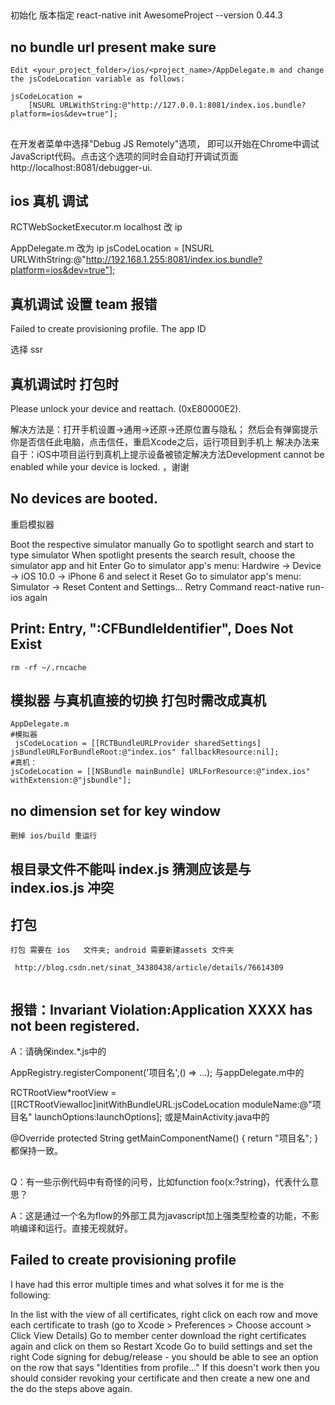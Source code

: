 

## 
初始化  版本指定
react-native init AwesomeProject  --version 0.44.3





## no bundle url present make sure

```
Edit <your_project_folder>/ios/<project_name>/AppDelegate.m and change the jsCodeLocation variable as follows:

jsCodeLocation =
    [NSURL URLWithString:@"http://127.0.0.1:8081/index.ios.bundle?platform=ios&dev=true"];
```



## 
 在开发者菜单中选择"Debug JS Remotely"选项，
 即可以开始在Chrome中调试JavaScript代码。点击这个选项的同时会自动打开调试页面 http://localhost:8081/debugger-ui.




## ios 真机 调试

RCTWebSocketExecutor.m
localhost 改 ip

AppDelegate.m   改为 ip
jsCodeLocation =   [NSURL URLWithString:@"http://192.168.1.255:8081/index.ios.bundle?platform=ios&dev=true"];



## 真机调试 设置 team 报错
Failed to create provisioning profile. The app ID

选择 ssr



##  真机调试时  打包时

Please unlock your device and reattach. (0xE80000E2).

解决方法是：打开手机设置->通用->还原->还原位置与隐私；
然后会有弹窗提示你是否信任此电脑，点击信任，重启Xcode之后，运行项目到手机上
解决办法来自于：iOS中项目运行到真机上提示设备被锁定解决方法Development cannot be enabled while your device is locked. ，谢谢





##  No devices are booted.

重启模拟器

Boot the respective simulator manually
Go to spotlight search and start to type simulator
When spotlight presents the search result, choose the simulator app and hit Enter
Go to simulator app's menu: Hardwire -> Device -> iOS 10.0 -> iPhone 6 and select it
Reset
Go to simulator app's menu: Simulator -> Reset Content and Settings...
Retry
Command react-native run-ios again



## Print: Entry, ":CFBundleIdentifier", Does Not Exist
```
rm -rf ~/.rncache

```


## 模拟器 与真机直接的切换   打包时需改成真机

``` 
AppDelegate.m
#模拟器
 jsCodeLocation = [[RCTBundleURLProvider sharedSettings] jsBundleURLForBundleRoot:@"index.ios" fallbackResource:nil];
#真机：
jsCodeLocation = [[NSBundle mainBundle] URLForResource:@"index.ios" withExtension:@"jsbundle"];
```

##  

##  no dimension set for key window

```
删掉 ios/build 重运行
```


##  根目录文件不能叫 index.js   猜测应该是与 index.ios.js 冲突

##  打包
```
打包 需要在 ios   文件夹; android 需要新建assets 文件夹
 
 http://blog.csdn.net/sinat_34380438/article/details/76614309


```

## 报错：Invariant Violation:Application XXXX has not been registered.

A：请确保index.*.js中的

AppRegistry.registerComponent('项目名',() => ...);
与appDelegate.m中的

RCTRootView*rootView = [[RCTRootViewalloc]initWithBundleURL:jsCodeLocation
moduleName:@"项目名" launchOptions:launchOptions];
或是MainActivity.java中的

@Override
protected String getMainComponentName() {
  return "项目名";
}
都保持一致。


## 
Q：有一些示例代码中有奇怪的问号，比如function foo(x:?string)，代表什么意思？

A：这是通过一个名为flow的外部工具为javascript加上强类型检查的功能，不影响编译和运行。直接无视就好。


##  Failed to create provisioning profile



I have had this error multiple times and what solves it for me is the following:

In the list with the view of all certificates, right click on each row and move each certificate to trash (go to Xcode > Preferences > Choose account > Click View Details)
Go to member center download the right certificates again and click on them so
Restart Xcode
Go to build settings and set the right Code signing for debug/release - you should be able to see an option on the row that says "Identities from profile..."
If this doesn't work then you should consider revoking your certificate and then create a new one and the do the steps above again.